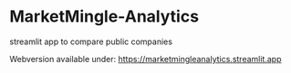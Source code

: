 # MarketMingle-Analytics
streamlit app to compare public companies

Webversion available under: https://marketmingleanalytics.streamlit.app
